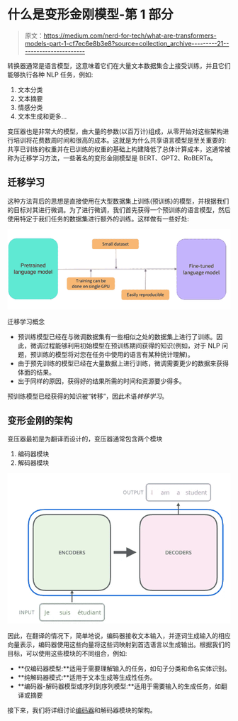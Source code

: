 # 什么是变形金刚模型-第 1 部分

> 原文：<https://medium.com/nerd-for-tech/what-are-transformers-models-part-1-cf7ec6e8b3e8?source=collection_archive---------21----------------------->

转换器通常是语言模型，这意味着它们在大量文本数据集合上接受训练，并且它们能够执行各种 NLP 任务，例如:

1.  文本分类
2.  文本摘要
3.  情感分类
4.  文本生成和更多…

变压器也是非常大的模型，由大量的参数(以百万计)组成，从零开始对这些架构进行培训将花费数周时间和很高的成本。这就是为什么共享语言模型是至关重要的:共享已训练的权重并在已训练的权重的基础上构建降低了总体计算成本，这通常被称为迁移学习方法，一些著名的变形金刚模型是 BERT、GPT2、RoBERTa。

## 迁移学习

这种方法背后的思想是直接使用在大型数据集上训练(预训练)的模型，并根据我们的目标对其进行微调。为了进行微调，我们首先获得一个预训练的语言模型，然后使用特定于我们任务的数据集进行额外的训练。这样做有一些好处:

![](img/e723284037c3ffcede9b332a016aec48.png)

迁移学习概念

*   预训练模型已经在与微调数据集有一些相似之处的数据集上进行了训练。因此，微调过程能够利用初始模型在预训练期间获得的知识(例如，对于 NLP 问题，预训练的模型将对您在任务中使用的语言有某种统计理解)。
*   由于预先训练的模型已经在大量数据上进行训练，微调需要更少的数据来获得体面的结果。
*   出于同样的原因，获得好的结果所需的时间和资源要少得多。

预训练模型已经获得的知识被“转移”，因此术语*转移学习*。

## **变形金刚的架构**

变压器最初是为翻译而设计的，变压器通常包含两个模块

1.  编码器模块
2.  解码器模块

![](img/42ee78392cad045dce5e93ff32dac9ea.png)

因此，在翻译的情况下，简单地说，编码器接收文本输入，并逐词生成输入的相应向量表示，编码器使用这些向量将这些词映射到首选语言以生成输出。根据我们的目标，可以使用这些模块的不同组合，例如:

*   **仅编码器模型:**适用于需要理解输入的任务，如句子分类和命名实体识别。
*   **纯解码器模式:**适用于文本生成等生成性任务。
*   **编码器-解码器模型或序列到序列模型:**适用于需要输入的生成任务，如翻译或摘要

接下来，我们将详细讨论[编码器](https://vivekmuraleedharan73.medium.com/what-are-transformers-models-part-2-83ddc20c038e)和解码器模块的架构。